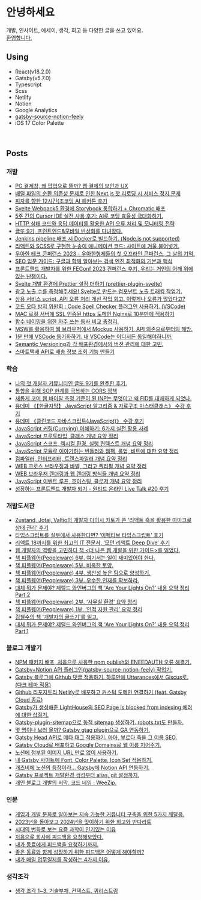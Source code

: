 # 안녕하세요

개발, 인사이트, 에세이, 생각, 회고 등 다양한 글을 쓰고 있어요.<br/>
[환영합니다.](https://treefeely.com) <br/>

## Using

- React(v18.2.0)
- Gatsby(v5.7.0)
- Typescript
- Scss
- Netlify
- Notion
- Google Analytics
- [gatsby-source-notion-feely](https://github.com/dearlsh94/gatsby-source-notion-feely)
- iOS 17 Color Palette
<br/>

## Posts

### 개발

- [PG 결제창, 왜 팝업으로 뜰까? 웹 결제의 보안과 UX](http://localhost:8000/post/pg-payment-popup-security-ux)
- [배럴 파일의 순환 의존성 문제로 인한 Next.js 핫 리로딩 시 서비스 정지 문제](http://localhost:8000/post/nextjs-hot-reloading-issue-barrel-files-circular-dependency)
- [피자를 향한 12시간(조코딩 AI 해커톤 후기](http://localhost:8000/post/review-jocoding-hackertone-for-pizza)
- [Svelte Webpack5 환경에 Storybook 통합하기 + Chromatic 배포](https://treefeely.com/post/Integrate-storybook-in-svelte-webpack-5)
- [5주 간의 Cursor IDE 실전 사용 후기: AI로 코딩 효율성 극대화하기.](https://treefeely.com/post/five-weeks-hands-on-review-of-cursor-ide)
- [HTTP 상태 코드와 응답 데이터를 활용한 API 오류 처리 및 모니터링 전략](https://treefeely.com/post/api-error-handling-and-monitoring-strategies-using-http-status-codes-and-response-data)
- [글또 9기, 프런트엔드&모바일 반상회를 다녀왔다.](https://treefeely.com/post/review-geultto-9th-frontend-and-mobile-conference)
- [Jenkins pipeline 배포 시 Docker로 빌드하기. (Node.js not supported)](https://treefeely.com/post/building-with-docker-for-jenkins-pipeline)
- [리액트와 SCSS로 구현한 눈송이 애니메이션 코드: 사이트에 겨울 불어넣기.](https://treefeely.com/post/make-snowflakes-effect-in-react)
- [우아한 테크 콘퍼런스 2023 - 우아한형제들의 첫 오프라인 콘퍼런스, 그 날의 기억.](https://treefeely.com/post/review-woowacon-2023)
- [SEO 입문 가이드: 구글과 함께 알아보는 검색 엔진 최적화의 기본과 핵심](https://treefeely.com/post/beginners-guide-to-seo-with-google)
- [프론트엔드 개발자를 위한 FEConf 2023 컨퍼런스 후기, 우리는 거인의 어깨 위에 있는 난쟁이다.](https://treefeely.com/post/feconf-2023-conference-review)
- [Svelte 개발 환경에 Prettier 설정 더하기 (prettier-plugin-svelte)](https://treefeely.com/post/svelte-prettier-setting)
- [광고 노출 수를 측정해주세요! Svelte로 만드는 컴포넌트 노출 트래킹 작업기.](https://treefeely.com/post/svelte-viewport-tracker-component)
- [상용 서비스 script, API 오류 처리 개선 작업 회고. 이렇게나 오류가 많았다고?](https://treefeely.com/post/improved-error-handling)
- [코드 오타 방지 위원회 : Code Spell Checker 플러그인 사용하기. (VSCode)](https://treefeely.com/post/vscode-code-spell-checker)
- [MAC 로컬 서버에 SSL 인증된 https 도메인 Nginx로 10분만에 적용하기](https://treefeely.com/post/nginx-local-https-ssl)
- [함수 네이밍을 위한 자주 쓰는 동사 비교 총정리.](https://treefeely.com/post/verb-comparisions-for-function-naming)
- [MSW를 활용하여 웹 브라우저에서 Mockup 사용하기. API 의존으로부터의 해방.](https://treefeely.com/post/use-msw-lib-mockup)
- [1분 만에 VSCode 동기화하기. 내 VSCode는 어디서든 동일해야하니까.](https://treefeely.com/post/how-to-sync-vscode-setting)
- [Semantic Versioning과 각 배포환경에서의 버전 관리에 대한 고민.](https://treefeely.com/post/think-semantic-versioning)
- [스마트택배 API로 배송 정보 조회 기능 만들기](https://treefeely.com/post/use-sweettracker-api-for-delivery-information)

### 학습

- [나의 첫 개발자 커뮤니티인 글또 9기를 완주한 후기.](http://localhost:8000/post/review-of-geullto-9th)
- [통합을 위해 SOP 한계를 극복하는 CORS 정책](https://treefeely.com/post/cors-policy-for-integration)
- [새롭게 코어 웹 바이탈 측정 기준이 된 INP는 무엇이고 왜 FID를 대체하게 되었나.](https://treefeely.com/post/the-new-core-web-vital-inp-replaced-fid)
- [유데미 《【한글자막】 JavaScript 알고리즘 & 자료구조 마스터클래스》 수강 후기](http://localhost:8000/post/course-review-udemy-javascript-algorithm-master)
- [유데미 《클린코드 자바스크립트(JavaScript)》 수강 후기](https://treefeely.com/post/course-review-udemy-clean-code-javascript)
- [JavaScript 커링(Currying) 이해하기: 6가지 실전 활용 사례](https://treefeely.com/post/learn-js-currying-with-6-examples)
- [JavaScript 프로토타입, 클래스 개념 요약 정리](https://treefeely.com/post/javascript-prototype-class)
- [JavaScript 스코프, 렉시컬 환경, 실행 컨텍스트 개념 요약 정리](https://treefeely.com/post/javascript-scope-and-lexical-environment-and-execution-context)
- [JavaScript 모듈로 이야기하는 번들러와 웹팩, 롤업, 비트에 대한 요약 정리](https://treefeely.com/post/module-bundler-webpack-rollup-vite)
- [컴파일러, 인터프리터, 트랜스파일러 개념 요약 정리](https://treefeely.com/post/compiler-Interpreter-transpiler)
- [WEB 크로스 브라우징과 바벨, 그리고 폴리필 개념 요약 정리](https://treefeely.com/post/cross-browsing-babel-polyfill)
- [WEB 브라우저 렌더링과 웹 렌더링 방식들 개념 요약 정리](https://treefeely.com/post/browser-rendering-web-rendering)
- [JavaScript 이벤트 루프, 호이스팅, 클로저 개념 요약 정리](https://treefeely.com/post/javascript-eventloop-hoisting-closure)
- [성장하는 프론트엔드 개발자 되기 - 원티드 온라인 Live Talk #20 후기](https://treefeely.com/post/review-wanted-live-talk-20)

### 개발도서관

- [Zustand, Jotai, Valtio의 개발자 다이시 카토가 쓴 ‘리액트 훅을 활용한 마이크로 상태 관리’ 후기](https://treefeely.com/post/review-micro-state-management-with-react-hooks)
- [타입스크립트를 실무에서 사용한다면? ‘이펙티브 타입스크립트’ 후기](https://treefeely.com/post/review-effective-typescript)
- [리액트 18까지를 위한 최고의 IT 전문서, ‘모던 리액트 Deep Dive’ 후기](https://treefeely.com/post/review-modern-react-deep-dive-best-it-book-for-react)
- [웹 개발자의 역량을 고민하다 책 <더 나은 웹 개발을 위한 가이드>를 읽었다.](https://treefeely.com/post/guide-to-better-web-development-review)
- [책 피플웨어(Peopleware) 6부. 여기서는 일이 재미있어야 한다.](https://treefeely.com/post/peopleware-6-fun-to-work-here)
- [책 피플웨어(Peopleware) 5부. 비옥한 토양.](https://treefeely.com/post/peopleware-5-fertile-soil)
- [책 피플웨어(Peopleware) 4부. 생산성 높은 팀으로 양성하기.](https://treefeely.com/post/peopleware-4-growing-productive-teams)
- [책 피플웨어(Peopleware) 3부. 우수한 인재를 확보하라.](https://treefeely.com/post/peopleware-3-the-right-people)
- [대체 뭐가 문제야? 제럴드 와인버그의 책 ‘Are Your Lights On?’ 내용 요약 정리 Part.2](https://treefeely.com/post/are-your-lights-on-part-2)
- [책 피플웨어(Peopleware) 2부. ‘사무실 환경’ 요약 정리](https://treefeely.com/post/peopleware-2-the-office-environment)
- [책 피플웨어(Peopleware) 1부. ‘인적 자원 관리’ 요약 정리](https://treefeely.com/post/peopleware-1-managing-the-human-resource)
- [김철수의 책 '개발자의 글쓰기'를 읽고.](https://treefeely.com/post/programmers-writing-review)
- [대체 뭐가 문제야? 제럴드 와인버그의 책 ‘Are Your Lights On?’ 내용 요약 정리 Part.1](https://treefeely.com/post/are-your-lights-on-part-1)

### 블로그 개발기

- [NPM 패키지 배포, 처음으로 사용한 npm publish와 ENEEDAUTH 오류 해결기.](https://treefeely.com/post/how-to-npm-package-publish-fix-eneedauth-error)
- [Gatsby+Notion API 플러그인(gatsby-source-notion-feely) 작업기.](https://treefeely.com/post/develop-gatsby-source-notion-feely)
- [Gatsby 블로그에 Github 댓글 적용하기. 하루만에 Utterances에서 Giscus로. (다크 테마 적용)](https://treefeely.com/post/weezip-giscus-github-comments)
- [Github 리포지토리 Netlify로 배포하고 커스텀 도메인 연결하기 (feat. Gatsby Cloud 종료)](https://treefeely.com/post/weezip-netlify-deploy)
- [Gatsby가 생성해준 LightHouse의 SEO Page is blocked from indexing 에러에 대한 삽질기.](https://treefeely.com/post/weezip-gatsby-lighthouse-seo)
- [Gatsby-plugin-sitemap으로 동적 sitemap 생성하기. robots.txt도 만들자.](https://treefeely.com/post/weezip-create-sitemap-robots)
- [몇 명이나 보러 올까? Gatsby gtag plugin으로 GA 연동하기.](https://treefeely.com/post/post/weezip-link-ga)
- [Gatsby Head API로 메타 태그 적용하기. 아아, 부르다 죽을 그 이름 SEO.](https://treefeely.com/post/weezip-meta-tags)
- [Gatsby Cloud로 배포하고 Google Domains로 웹 이름 지어주기.](https://treefeely.com/post/weezip-google-domains)
- [노션에 첨부된 이미지 URL 만료 없이 사용하기.](https://treefeely.com/post/weezip-use-notion-image)
- [내 Gatsby 사이트에 Font, Color Palette, Icon Set 적용하기.](https://treefeely.com/post/weezip-design-set)
- [개츠비에 노션의 등장이라… Gatsby에 Notion API 연동하기.](https://treefeely.com/post/weezip-link-notion)
- [Gatsby 프로젝트 개발환경 생성부터 alias, git 설정까지.](https://treefeely.com/post/weezip-set)
- [개인 블로그 개발의 서막. 코드 네임 : WeeZip.](https://treefeely.com/post/weezip-start)

### 인문

- [게임과 개발 문화로 알아보는 지속 가능한 커뮤니티 구축을 위한 5가지 깨달음.](https://treefeely.com/post/5-insights-for-sustainable-community)
- [2023년을 돌아보고 2024년을 맞이하기 위한 회고와 만다라트](https://treefeely.com/post/retrospective-2023-and-mandalart-2024)
- [시대의 변화로 보는 요즘 과학이 인기있는 이유](https://treefeely.com/post/why-science-is-popular)
- [처음으로 회사에 피드백을 요청해보았다.](https://treefeely.com/post/review-asked-coworker-for-feedback)
- [내가 동료에게 피드백을 요청하기까지.](https://treefeely.com/post/until-asked-coworker-for-feedback)
- [좋은 동료와 함께 성장하기 위한 피드백은 어떻게 해야할까?](https://treefeely.com/post/how-to-feedback)
- [내가 매일 업무일지를 작성하는 4가지 이유.](https://treefeely.com/post/4reasons-why-journal-daily)

### 생각조각

- [생각 조각 1~3. 기술부채, 컨텍스트, 쿼리스트링](http://localhost:8000/post/think-log-1-to-3)
